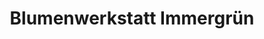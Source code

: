 ---
title: "Blumenwerkstatt Immergrün"
url: /wardenburg/blumenwerkstatt-immergruen/
shop: Blumen
---